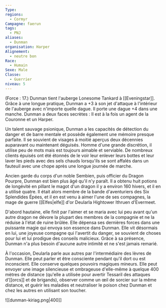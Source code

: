 ```yaml
---
Type: 
regions:
  - Cormyr
Campagne: faerun
tags:
  - PNJ
aliases:
  - Dunman
organisation: Harper
Alignement:
  - neutre bon
Race:
  - Humain
Sexe: Male
Classe:
  - Guerrier
niveau: 5
---
```

(Force : 17.) 
Dunman tient l'auberge Lonesome Tankard à [[Eveningstar]]. Grâce à une longue pratique, Dunman a +3 à son jet d'attaque à l'intérieur de l'auberge avec n'importe quelle dague. Il porte une dague +4 dans une manche. Dunman a deux faces secrètes : Il est à la fois un agent de la Couronne et un Harper.

Un talent sauvage psionique, Dunman a les capacités de détection du danger et de barre mentale et possède également une mémoire presque parfaite. Il se souvient de visages à moitié aperçus deux décennies auparavant ou maintenant déguisés. Homme d'une grande discrétion, il utilise peu de mots mais est toujours aimable et serviable. De nombreux clients épuisés ont été étonnés de le voir leur enlever leurs bottes et leur laver les pieds avec des sels chauds lorsqu'ils se sont affalés dans un fauteuil avec une chope après une longue journée de marche.

Ancien garde du corps d'un noble Sembien, puis officier du Dragon Pourpre, Dunman est bien plus âgé qu'il n'y paraît. Il a obtenu huit potions de longévité en pillant le magot d'un dragon il y a environ 160 hivers, et il en a utilisé quatre. Il était alors membre de la bande d'aventuriers des Six Splendides Épées, et il en est venu à aimer l'une de ses compagnes, la mage de guerre [[Elfes|elfe]] d'or Deularla Hightower Ithruen d'Evermeet.

D'abord hautaine, elle finit par l'aimer et se maria avec lui peu avant qu'un autre dragon ne dévore la plupart des membres de la compagnie et ne la réduise à l'état de ruine brûlée. Elle dépensa ses dernières forces dans une puissante magie qui envoya son essence dans Dunman. Elle vit désormais en lui, une joyeuse compagne qui l'avertit du danger, se souvient de choses pour lui et lui prodigue des conseils malicieux. Grâce à sa présence, Dunman n'a plus besoin d'aucune autre intimité et ne s'est jamais remarié.

À l'occasion, Deularla parle aux autres par l'intermédiaire des lèvres de Dunman. Elle peut parler et être consciente pendant qu'il dort ou est inconscient. Elle conserve quelques pouvoirs magiques mineurs. Elle peut envoyer une image silencieuse et ombrageuse d'elle-même à quelque 400 mètres de distance (qu'elle a utilisée pour avertir Tessaril des attaques d'[[orcs]] et de brigands), observer comme un œil de sorcier sur la même distance, et guérir les maladies et neutraliser le poison chez Dunman et chez les autres en utilisant son toucher.

![[dunman-kiriag.png|400]]